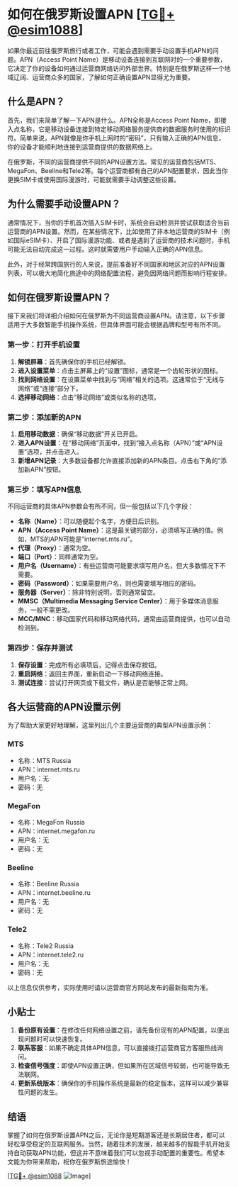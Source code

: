 # 如何在俄罗斯设置APN [[TG💪+ @esim1088](https://t.me/s/esim1088)]

如果你最近前往俄罗斯旅行或者工作，可能会遇到需要手动设置手机APN的问题。APN（Access Point Name）是移动设备连接到互联网时的一个重要参数，它决定了你的设备如何通过运营商网络访问外部世界。特别是在俄罗斯这样一个地域辽阔、运营商众多的国家，了解如何正确设置APN显得尤为重要。

## 什么是APN？

首先，我们来简单了解一下APN是什么。APN全称是Access Point Name，即接入点名称，它是移动设备连接到特定移动网络服务提供商的数据服务时使用的标识符。简单来说，APN就像是你手机上网时的“密码”，只有输入正确的APN信息，你的设备才能顺利地连接到运营商提供的数据网络上。

在俄罗斯，不同的运营商提供不同的APN设置方法。常见的运营商包括MTS、MegaFon、Beeline和Tele2等。每个运营商都有自己的APN配置要求，因此当你更换SIM卡或使用国际漫游时，可能就需要手动调整这些设置。

## 为什么需要手动设置APN？

通常情况下，当你的手机首次插入SIM卡时，系统会自动检测并尝试获取适合当前运营商的APN设置。然而，在某些情况下，比如使用了非本地运营商的SIM卡（例如国际eSIM卡）、开启了国际漫游功能、或者是遇到了运营商的技术问题时，手机可能无法自动完成这一过程。这时就需要用户手动输入正确的APN信息。

此外，对于经常跨国旅行的人来说，提前准备好不同国家和地区对应的APN设置列表，可以极大地简化旅途中的网络配置流程，避免因网络问题而影响行程安排。

## 如何在俄罗斯设置APN？

接下来我们将详细介绍如何在俄罗斯为不同运营商设置APN。请注意，以下步骤适用于大多数智能手机操作系统，但具体界面可能会根据品牌和型号有所不同。

### 第一步：打开手机设置

1. **解锁屏幕**：首先确保你的手机已经解锁。
2. **进入设置菜单**：点击主屏幕上的“设置”图标，通常是一个齿轮形状的图标。
3. **找到网络设置**：在设置菜单中找到与“网络”相关的选项。这通常位于“无线与网络”或“连接”部分下。
4. **选择移动网络**：点击“移动网络”或类似名称的选项。

### 第二步：添加新的APN

1. **启用移动数据**：确保“移动数据”开关已开启。
2. **进入APN设置**：在“移动网络”页面中，找到“接入点名称（APN）”或“APN设置”选项，并点击进入。
3. **新增APN记录**：大多数设备都允许直接添加新的APN条目。点击右下角的“添加新APN”按钮。

### 第三步：填写APN信息

不同运营商的具体APN参数会有所不同，但一般包括以下几个字段：

- **名称（Name）**：可以随便起个名字，方便日后识别。
- **APN（Access Point Name）**：这是最关键的部分，必须填写正确的值。例如，MTS的APN可能是“internet.mts.ru”。
- **代理（Proxy）**：通常为空。
- **端口（Port）**：同样通常为空。
- **用户名（Username）**：有些运营商可能要求填写用户名，但大多数情况下不需要。
- **密码（Password）**：如果需要用户名，则也需要填写相应的密码。
- **服务器（Server）**：除非特别说明，否则通常留空。
- **MMSC（Multimedia Messaging Service Center）**：用于多媒体消息服务，一般不需更改。
- **MCC/MNC**：移动国家代码和移动网络代码，通常由运营商提供，也可以自动检测到。

### 第四步：保存并测试

1. **保存设置**：完成所有必填项后，记得点击保存按钮。
2. **重启网络**：返回主界面，重新启动一下移动网络连接。
3. **测试连接**：尝试打开网页或下载文件，确认是否能够正常上网。

## 各大运营商的APN设置示例

为了帮助大家更好地理解，这里列出几个主要运营商的典型APN设置示例：

### MTS

- 名称：MTS Russia
- APN：internet.mts.ru
- 用户名：无
- 密码：无

### MegaFon

- 名称：MegaFon Russia
- APN：internet.megafon.ru
- 用户名：无
- 密码：无

### Beeline

- 名称：Beeline Russia
- APN：internet.beeline.ru
- 用户名：无
- 密码：无

### Tele2

- 名称：Tele2 Russia
- APN：internet.tele2.ru
- 用户名：无
- 密码：无

以上信息仅供参考，实际使用时请以运营商官方网站发布的最新指南为准。

## 小贴士

1. **备份原有设置**：在修改任何网络设置之前，请先备份现有的APN配置，以便出现问题时可以快速恢复。
2. **联系客服**：如果不确定具体APN信息，可以直接拨打运营商官方客服热线询问。
3. **检查信号强度**：即使APN设置正确，但如果所在区域信号较弱，也可能导致无法联网。
4. **更新系统版本**：确保你的手机操作系统是最新的稳定版本，这样可以减少兼容性问题的发生。

## 结语

掌握了如何在俄罗斯设置APN之后，无论你是短期游客还是长期居住者，都可以轻松享受稳定的互联网服务。当然，随着技术的发展，越来越多的智能手机开始支持自动获取APN功能，但这并不意味着我们可以忽视手动配置的重要性。希望本文能为你带来帮助，祝你在俄罗斯旅途愉快！

[[TG💪+ @esim1088](https://t.me/s/esim1088) ![Image](https://i.postimg.cc/4NQfJmqS/Snipaste-2025-05-13-00-14-12.png)]